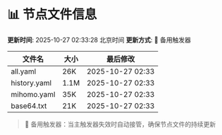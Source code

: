 # 📊 节点文件信息

**更新时间**: 2025-10-27 02:33:28 北京时间
**更新方式**: 🔄 备用触发器

| 文件名 | 大小 | 最后修改 |
|--------|------|----------|
| all.yaml | 26K | 2025-10-27 02:33 |
| history.yaml | 1.1M | 2025-10-27 02:33 |
| mihomo.yaml | 35K | 2025-10-27 02:33 |
| base64.txt | 21K | 2025-10-27 02:33 |

> 🔄 备用触发器：当主触发器失效时自动接管，确保节点文件的持续更新
